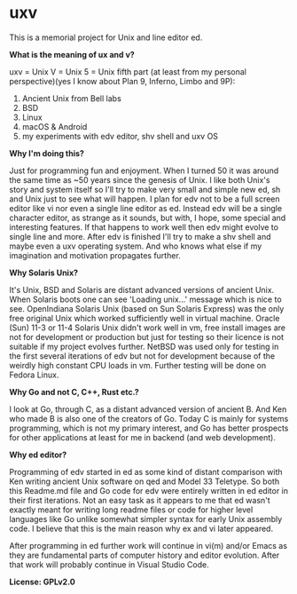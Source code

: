 # uxv

This is a memorial project for Unix and line editor ed.

**What is the meaning of ux and v?**

uxv = Unix V = Unix 5 = Unix fifth part (at least from my personal perspective)(yes I know about Plan 9, Inferno, Limbo and 9P):

1. Ancient Unix from Bell labs
2. BSD
3. Linux
4. macOS & Android
5. my experiments with edv editor, shv shell and uxv OS

**Why I'm doing this?**

Just for programming fun and enjoyment. When I turned 50 it was around the same time as ~50 years since the genesis of Unix. I like both Unix's story and system itself so I'll try to make very small and simple new ed, sh and Unix just to see what will happen. I plan for edv not to be a full screen editor like vi nor even a single line editor as ed. Instead edv will be a single character editor, as strange as it sounds, but with, I hope, some special and interesting features. If that happens to work well then edv might evolve to single line and more. After edv is finished I'll try to make a shv shell and maybe even a uxv operating system. And who knows what else if my imagination and motivation propagates further.

**Why Solaris Unix?**

It's Unix, BSD and Solaris are distant advanced versions of ancient Unix. When Solaris boots one can see 'Loading unix...' message which is nice to see. OpenIndiana Solaris Unix (based on Sun Solaris Express) was the only free original Unix which worked sufficiently well in virtual machine. Oracle (Sun) 11-3 or 11-4 Solaris Unix didn't work well in vm, free install images are not for development or production but just for testing so their licence is not suitable if my project evolves further. NetBSD was used only for testing in the first several iterations of edv but not for development because of the weirdly high constant CPU loads in vm. Further testing will be done on Fedora Linux.

**Why Go and not C, C++, Rust etc.?**

I look at Go, through C, as a distant advanced version of ancient B. And Ken who made B is also one of the creators of Go. Today C is mainly for systems programming, which is not my primary interest, and Go has better prospects for other applications at least for me in backend (and web development).

**Why ed editor?**

Programming of edv started in ed as some kind of distant comparison with Ken writing ancient Unix software on qed and Model 33 Teletype. So both this Readme.md file and Go code for edv were entirely written in ed editor in their first iterations. Not an easy task as it appears to me that ed wasn't exactly meant for writing long readme files or code for higher level languages like Go unlike somewhat simpler syntax for early Unix assembly code. I believe that this is the main reason why ex and vi later appeared.

After programming in ed further work will continue in vi(m) and/or Emacs as they are fundamental parts of computer history and editor evolution. After that work will probably continue in Visual Studio Code.

**License: GPLv2.0**
